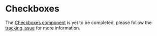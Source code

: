 # Checkboxes

The [Checkboxes component](https://material.io/go/design-checkboxes) is yet to be completed, please follow the [tracking issue](https://www.pivotaltracker.com/epic/show/3954817) for more information.

